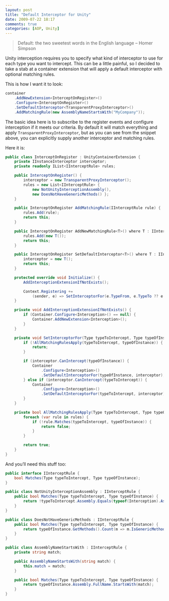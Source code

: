 ```yaml
---
layout: post
title: "Default Interceptor for Unity"
date: 2009-07-22 18:17
comments: true
categories: [AOP, Unity]
---
```


> Default: the two sweetest words in the English language – Homer Simpson

Unity interception requires you to specify what kind of interceptor to use for each type you want to intercept. This can be a little painful, so I decided to take a stab at a container extension that will apply a default interceptor with optional matching rules.

This is how I want it to look:

``` c#
container
    .AddNewExtension<InterceptOnRegister>()
    .Configure<InterceptOnRegister>()
    .SetDefaultInterceptor<TransparentProxyInterceptor>()
    .AddMatchingRule(new AssemblyNameStartsWith("MyCompany"));
```

The basic idea here is to subscribe to the register events and configure interception if it meets our criteria. By default it will match everything and apply `TransparentProxyInterceptor`, but as you can see from the snippet above, you can explicitly supply another interceptor and matching rules.

Here it is:

``` c#
public class InterceptOnRegister : UnityContainerExtension {
    private IInstanceInterceptor interceptor;
    private readonly IList<IInterceptRule> rules;

    public InterceptOnRegister() {
        interceptor = new TransparentProxyInterceptor();
        rules = new List<IInterceptRule> {
            new NotUnityInterceptionAssembly(),
            new DoesNotHaveGenericMethods() };
    }

    public InterceptOnRegister AddMatchingRule(IInterceptRule rule) {
        rules.Add(rule);
        return this;
    }

    public InterceptOnRegister AddNewMatchingRule<T>() where T : IInterceptRule, new() {
        rules.Add(new T());
        return this;
    }

    public InterceptOnRegister SetDefaultInterceptor<T>() where T : IInstanceInterceptor, new() {
        interceptor = new T();
        return this;
    }

    protected override void Initialize() {
        AddInterceptionExtensionIfNotExists();

        Context.Registering +=
            (sender, e) => SetInterceptorFor(e.TypeFrom, e.TypeTo ?? e.TypeFrom);
    }

    private void AddInterceptionExtensionIfNotExists() {
        if (Container.Configure<Interception>() == null) {
            Container.AddNewExtension<Interception>();
        }
    }

    private void SetInterceptorFor(Type typeToIntercept, Type typeOfInstance) {
        if (!AllMatchingRulesApply(typeToIntercept, typeOfInstance)) {
            return;
        }

        if (interceptor.CanIntercept(typeOfInstance)) {
            Container
                .Configure<Interception>()
                .SetDefaultInterceptorFor(typeOfInstance, interceptor);
        } else if (interceptor.CanIntercept(typeToIntercept)) {
            Container
                .Configure<Interception>()
                .SetDefaultInterceptorFor(typeToIntercept, interceptor);
        }
    }

    private bool AllMatchingRulesApply(Type typeToIntercept, Type typeOfInstance) {
        foreach (var rule in rules) {
            if (!rule.Matches(typeToIntercept, typeOfInstance)) {
                return false;
            }
        }

        return true;
    }
}
```

And you’ll need this stuff too:

``` c#
public interface IInterceptRule {
    bool Matches(Type typeToIntercept, Type typeOfInstance);
}

public class NotUnityInterceptionAssembly : IInterceptRule {
    public bool Matches(Type typeToIntercept, Type typeOfInstance) {
        return !typeToIntercept.Assembly.Equals(typeof(Interception).Assembly);
    }
}

public class DoesNotHaveGenericMethods : IInterceptRule {
    public bool Matches(Type typeToIntercept, Type typeOfInstance) {
        return typeOfInstance.GetMethods().Count(m => m.IsGenericMethod) == 0;
    }
}

public class AssemblyNameStartsWith : IInterceptRule {
    private string match;

    public AssemblyNameStartsWith(string match) {
        this.match = match;
    }

    public bool Matches(Type typeToIntercept, Type typeOfInstance) {
        return typeOfInstance.Assembly.FullName.StartsWith(match);
    }
}
```